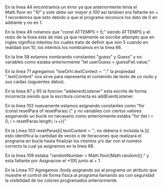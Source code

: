 En la linea 44 encontramos un error ya que anteriormente tenia el Math.floor en "*10" y este debe ser mayor a 100* asi tambien era faltante en + 1 recordemos que esto debido a que el programa reconoce los dato de 0 en adelante y no en 1.

En la linea 46 notamos que "const ATTEMPS = 5;" siendo ATTEMPS y el resto de la linea esta de más ya que realmente se escribe attempts que en ingles significa intentos los cuales trata de definir que son 5 cuando en realidad son 10, los intentos los nombramos en la linea 66.

En la line 58 estamos nombrando constantes "guess" y Guess" y no variables como estaba anteriormente "let userGuess = guessFiel.value;"

En la linea 71 agregamos "lowOrhi.textContect = '';" la propiedad ".textContent" nos sirve para representa el contenido de texto de un nodo y sus caidas (siguientes datos).

En la linea 87 y 95 la funcion "addeventListener" esta escrita de forma incorrecta siendo que la escritura correcta es addEventListener.

En la linea 102 nuevamente estamos asignando constantes como "for (const resetPara of resetParas) {" y no variables con ciertos valores asiganando un bucle no necasario como anteriormente estaba "for (let i = 0; i < resetParas.length; i++){"

En la Linea 103 resetParas[i].textContent = ''; no deberia ir incluida la [i] esto identifica la cantidad de veces o de iteraciones que realizara el programa en bucle hasta finalizar los intentos y/o dar con el numero correcto la cual ya asignamos en la linea 69.

En la linea 109 estaba "randomNumber = Math.floor(Math.random());" y esta faltante por Asignacion el *100 junto al + 1.

En la Linea 117 Agregamos /body asignando asi al programa un atributo que muestre el control de forma fisica al programa llamando asi con seguridad la visibilidad de los colores programados anteriormente.
